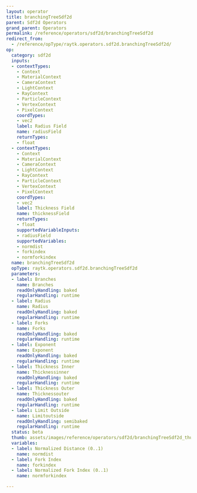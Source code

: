 ```yaml
---
layout: operator
title: branchingTreeSdf2d
parent: Sdf2d Operators
grand_parent: Operators
permalink: /reference/operators/sdf2d/branchingTreeSdf2d
redirect_from:
  - /reference/opType/raytk.operators.sdf2d.branchingTreeSdf2d/
op:
  category: sdf2d
  inputs:
  - contextTypes:
    - Context
    - MaterialContext
    - CameraContext
    - LightContext
    - RayContext
    - ParticleContext
    - VertexContext
    - PixelContext
    coordTypes:
    - vec2
    label: Radius Field
    name: radiusField
    returnTypes:
    - float
  - contextTypes:
    - Context
    - MaterialContext
    - CameraContext
    - LightContext
    - RayContext
    - ParticleContext
    - VertexContext
    - PixelContext
    coordTypes:
    - vec2
    label: Thickness Field
    name: thicknessField
    returnTypes:
    - float
    supportedVariableInputs:
    - radiusField
    supportedVariables:
    - normdist
    - forkindex
    - normforkindex
  name: branchingTreeSdf2d
  opType: raytk.operators.sdf2d.branchingTreeSdf2d
  parameters:
  - label: Branches
    name: Branches
    readOnlyHandling: baked
    regularHandling: runtime
  - label: Radius
    name: Radius
    readOnlyHandling: baked
    regularHandling: runtime
  - label: Forks
    name: Forks
    readOnlyHandling: baked
    regularHandling: runtime
  - label: Exponent
    name: Exponent
    readOnlyHandling: baked
    regularHandling: runtime
  - label: Thickness Inner
    name: Thicknessinner
    readOnlyHandling: baked
    regularHandling: runtime
  - label: Thickness Outer
    name: Thicknessouter
    readOnlyHandling: baked
    regularHandling: runtime
  - label: Limit Outside
    name: Limitoutside
    readOnlyHandling: semibaked
    regularHandling: runtime
  status: beta
  thumb: assets/images/reference/operators/sdf2d/branchingTreeSdf2d_thumb.png
  variables:
  - label: Normalized Distance (0..1)
    name: normdist
  - label: Fork Index
    name: forkindex
  - label: Normalized Fork Index (0..1)
    name: normforkindex

---
```


